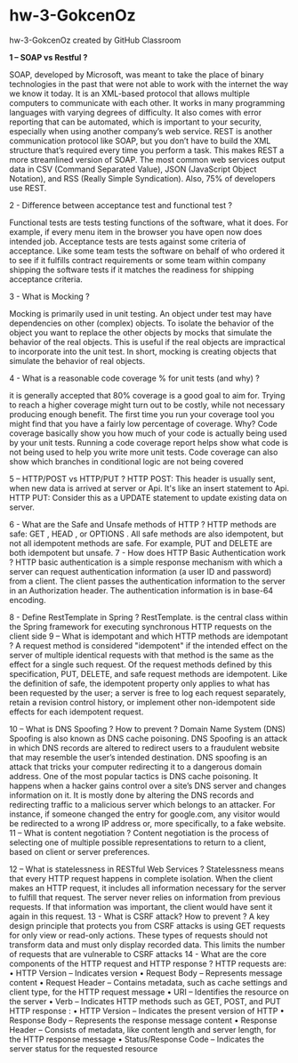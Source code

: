 # hw-3-GokcenOz
hw-3-GokcenOz created by GitHub Classroom


**1 – SOAP vs Restful ?**

SOAP, developed by Microsoft, was meant to take the place of binary technologies in the past that were not able to work with the internet the way we know it today. It is an XML-based protocol that allows multiple computers to communicate with each other. It works in many programming languages with varying degrees of difficulty. It also comes with error reporting that can be automated, which is important to your security, especially when using another company’s web service.
REST is another communication protocol like SOAP, but you don’t have to build the XML structure that’s required every time you perform a task. This makes REST a more streamlined version of SOAP. The most common web services output data in CSV (Command Separated Value), JSON (JavaScript Object Notation), and RSS (Really Simple Syndication). Also, 75% of developers use REST.

2 - Difference between acceptance test and functional test ?

Functional tests are tests testing functions of the software, what it does. For example, if every menu item in the browser you have open now does intended job.
Acceptance tests are tests against some criteria of acceptance. Like some team tests the software on behalf of who ordered it to see if it fulfills contract requirements or some team within company shipping the software tests if it matches the readiness for shipping acceptance criteria.


3 - What is Mocking ?

Mocking is primarily used in unit testing. An object under test may have dependencies on other (complex) objects. To isolate the behavior of the object you want to replace the other objects by mocks that simulate the behavior of the real objects. This is useful if the real objects are impractical to incorporate into the unit test.
In short, mocking is creating objects that simulate the behavior of real objects.

4 - What is a reasonable code coverage % for unit tests (and why) ?

it is generally accepted that 80% coverage is a good goal to aim for. Trying to reach a higher coverage might turn out to be costly, while not necessary producing enough benefit. The first time you run your coverage tool you might find that you have a fairly low percentage of coverage.
Why?
Code coverage basically show you how much of your code is actually being used by your unit tests. Running a code coverage report helps show what code is not being used to help you write more unit tests. Code coverage can also show which branches in conditional logic are not being covered

5 – HTTP/POST vs HTTP/PUT ?
HTTP POST: This header is usually sent, when new data is arrived at server or Api. It's like an insert statement to Api.
HTTP PUT: Consider this as a UPDATE statement to update existing data on server.

6 - What are the Safe and Unsafe methods of HTTP ?
HTTP methods are safe: GET , HEAD , or OPTIONS . All safe methods are also idempotent, but not all idempotent methods are safe. For example, PUT and DELETE are both idempotent but unsafe.
7 - How does HTTP Basic Authentication work ?
HTTP basic authentication is a simple response mechanism with which a server can request authentication information (a user ID and password) from a client. The client passes the authentication information to the server in an Authorization header. The authentication information is in base-64 encoding.

8 - Define RestTemplate in Spring ?
RestTemplate. is the central class within the Spring framework for executing synchronous HTTP requests on the client side
9 – What is idempotant and which HTTP methods are idempotant ?
A request method is considered "idempotent" if the intended effect on the server of multiple identical requests with that method is the same as the effect for a single such request. Of the request methods defined by this specification, PUT, DELETE, and safe request methods are idempotent.
Like the definition of safe, the idempotent property only applies to what has been requested by the user; a server is free to log each request separately, retain a revision control history, or implement other non-idempotent side effects for each idempotent request.

10 – What is DNS Spoofing ? How to prevent ?
Domain Name System (DNS) Spoofing is also known as DNS cache poisoning. DNS Spoofing is an attack in which DNS records are altered to redirect users to a fraudulent website that may resemble the user’s intended destination.
DNS spoofing is an attack that tricks your computer redirecting it to a dangerous domain address. One of the most popular tactics is DNS cache poisoning. It happens when a hacker gains control over a site’s DNS server and changes information on it. It is mostly done by altering the DNS records and redirecting traffic to a malicious server which belongs to an attacker. For instance, if someone changed the entry for google.com, any visitor would be redirected to a wrong IP address or, more specifically, to a fake website.
11 – What is content negotiation ?
Content negotiation is the process of selecting one of multiple possible representations to return to a client, based on client or server preferences.

12 – What is statelessness in RESTful Web Services ?
Statelessness means that every HTTP request happens in complete isolation. When the client makes an HTTP request, it includes all information necessary for the server to fulfill that request. The server never relies on information from previous requests. If that information was important, the client would have sent it again in this request.
13 - What is CSRF attack? How to prevent ?
A key design principle that protects you from CSRF attacks is using GET requests for only view or read-only actions. These types of requests should not transform data and must only display recorded data. This limits the number of requests that are vulnerable to CSRF attacks
14 - What are the core components of the HTTP request and HTTP response ?
HTTP requests are:
•	HTTP Version – Indicates version
•	Request Body – Represents message content
•	Request Header – Contains metadata, such as cache settings and client type, for the HTTP request message
•	URI – Identifies the resource on the server
•	Verb – Indicates HTTP methods such as GET, POST, and PUT
HTTP response :
•	HTTP Version – Indicates the present version of HTTP
•	Response Body – Represents the response message content
•	Response Header – Consists of metadata, like content length and server length, for the HTTP response message
•	Status/Response Code – Indicates the server status for the requested resource


